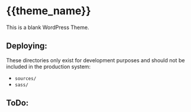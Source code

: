 {{theme_name}}
==============

This is a blank WordPress Theme.

Deploying:
----------

These directories only exist for development purposes and should not be included in the 
production system:

 - `sources/`
 - `sass/` 

ToDo:
-----
